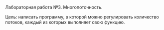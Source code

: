 Лабораторная работа №3. Многопоточность.

Цель: написать программу, в которой можно регулировать количество потоков, каждый из которых выполняет свою функцию.
